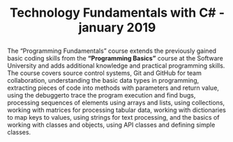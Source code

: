 # <p align="center"> Technology Fundamentals with C# - january 2019 <p>

The “Programming Fundamentals” course extends the previously gained basic coding skills from the **“Programming Basics”** course at the Software University and adds additional knowledge and practical programming skills. The course covers source control systems, Git and GitHub for team collaboration, understanding the basic data types in programming, extracting pieces of code into methods with parameters and return value, using the debuggerto trace the program execution and find bugs, processing sequences of elements using arrays and lists, using collections, working with matrices for processing tabular data, working with dictionaries to map keys to values, using strings for text processing, and the basics of working with classes and objects, using API classes and defining simple classes.
